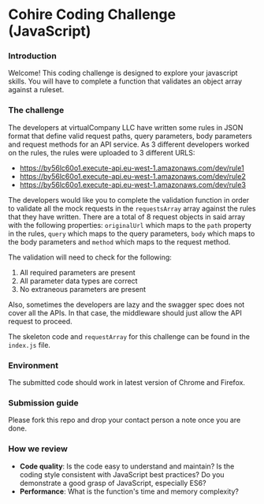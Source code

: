 # Cohire Coding Challenge (JavaScript)

### Introduction 
Welcome! This coding challenge is designed to explore your javascript skills. You will have to complete a function that validates an object array against a ruleset. 

### The challenge
The developers at virtualCompany LLC have written some rules in JSON format that define valid request paths, query parameters, body parameters and request methods for an API service. As 3 different developers worked on the rules, the rules were uploaded to 3 different URLS: 
- https://by56lc60o1.execute-api.eu-west-1.amazonaws.com/dev/rule1
- https://by56lc60o1.execute-api.eu-west-1.amazonaws.com/dev/rule2
- https://by56lc60o1.execute-api.eu-west-1.amazonaws.com/dev/rule3

The developers would like you to complete the validation function in order to validate all the mock requests in the `requestsArray` array against the rules that they have written. There are a total of 8 request objects in said array with the following properties: `originalUrl` which maps to the `path` property in the rules, `query` which maps to the query parameters, `body` which maps to the body parameters and `method` which maps to the request method. 

The validation will need to check for the following:

1. All required parameters are present
2. All parameter data types are correct
3. No extraneous parameters are present

Also, sometimes the developers are lazy and the swagger spec does not cover all the APIs. In that case, the middleware should just allow the API request to proceed.

The skeleton code and `requestArray` for this challenge can be found in the `index.js` file. 

### Environment
The submitted code should work in latest version of Chrome and Firefox.

### Submission guide
Please fork this repo and drop your contact person a note once you are done.

### How we review
- **Code quality**: Is the code easy to understand and maintain? Is the coding style consistent with JavaScript best practices? Do you demonstrate a good grasp of JavaScript, especially ES6?
- **Performance**: What is the function's time and memory complexity?
